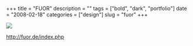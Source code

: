 +++
title = "FUOR"
description = ""
tags = ["bold", "dark", "portfolio"]
date = "2008-02-18"
categories = ["design"]
slug = "fuor"
+++


 

  <div id="screens-thumbs" class="clearfix">
    <div class="txt-center" id="design-submission"><a href="http://fuor.de/index.php"><img id='bluga-thumbnail-912' class='bluga-thumbnail large' src='//konigi.com/media/bluga/
wt47f279d81075f_0.jpg'/></a></div>  
  </div>   
<p><a href="http://fuor.de/index.php">http://fuor.de/index.php</a></p>




